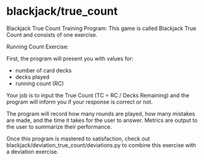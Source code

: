 # blackjack/true_count

Blackjack True Count Training Program: This game is called Blackjack True Count and consists of one exercise.

Running Count Exercise:

First, the program will present you with values for:
- number of card decks
- decks played
- running count (RC)

Your job is to input the True Count (TC = RC / Decks Remaining) and the program will inform you if your response is correct or not. 

The program will record how many rounds are played, how many mistakes are made, and the time it takes for the user to answer.
Metrics are output to the user to summarize their performance.

Once this program is mastered to satisfaction, check out blackjack/deviation_true_count/deviations.py to combine this exercise with a deviation exercise.
